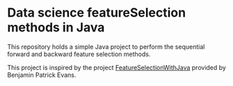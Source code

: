 # Data science featureSelection methods in Java

This repository holds a simple Java project to perform the sequential forward and backward feature selection methods.

This project is inspired by the project [FeatureSelectionWithJava](https://github.com/benjaminpatrickevans/FeatureSelectionWithJava) provided by Benjamin Patrick Evans.





